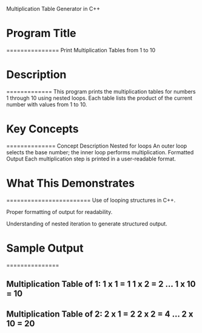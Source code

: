 Multiplication Table Generator in C++

# Program Title
===============
Print Multiplication Tables from 1 to 10



# Description
=============
This program prints the multiplication tables for numbers 1 through 10 using nested loops. Each table lists the product of the current number with values from 1 to 10.



# Key Concepts
==============
Concept	Description
Nested for loops	An outer loop selects the base number; the inner loop performs multiplication.
Formatted Output	Each multiplication step is printed in a user-readable format.



# What This Demonstrates
========================
Use of looping structures in C++.

Proper formatting of output for readability.

Understanding of nested iteration to generate structured output.



# Sample Output
===============

Multiplication Table of 1:
1 x 1 = 1
1 x 2 = 2
...
1 x 10 = 10
--------------------------
Multiplication Table of 2:
2 x 1 = 2
2 x 2 = 4
...
2 x 10 = 20
--------------------------
